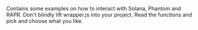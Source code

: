 Contains some examples on how to interact with Solana, Phantom and RAPR.
Don't blindly lift wrapper.js into your project. Read the functions and pick and choose what you like.
